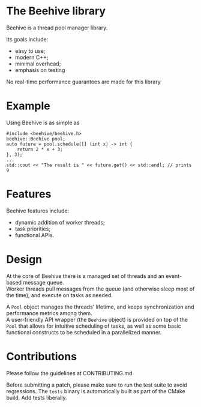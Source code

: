 # The Beehive library

Beehive is a thread pool manager library.

Its goals include:
 - easy to use;
 - modern C++;
 - minimal overhead;
 - emphasis on testing

No real-time performance guarantees are made for this library

# Example

Using Beehive is as simple as

```
#include <beehive/beehive.h>
beehive::Beehive pool;
auto future = pool.schedule([] (int x) -> int {
    return 2 * x + 3;
}, 3);
...
std::cout << "The result is " << future.get() << std::endl; // prints 9
```

# Features

Beehive features include:
 - dynamic addition of worker threads;
 - task priorities;
 - functional APIs.

# Design

At the core of Beehive there is a managed set of threads and an event-based message queue.  
Worker threads pull messages from the queue (and otherwise sleep most of the time), and execute on tasks as needed.

A `Pool` object manages the threads' lifetime, and keeps synchronization and performance metrics among them.  
A user-friendly API wrapper (the `Beehive` object) is provided on top of the `Pool` that allows for intuitive scheduling of tasks, as well as some basic functional constructs to be scheduled in a parallelized manner.

# Contributions

Please follow the guidelines at CONTRIBUTING.md

Before submitting a patch, please make sure to run the test suite to avoid regressions. The `tests` binary is automatically built as part of the CMake build. Add tests liberally.
